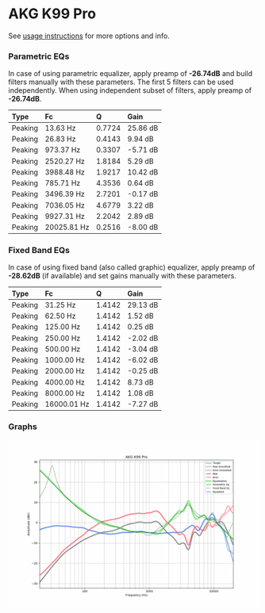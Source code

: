 # AKG K99 Pro
See [usage instructions](https://github.com/jaakkopasanen/AutoEq#usage) for more options and info.

### Parametric EQs
In case of using parametric equalizer, apply preamp of **-26.74dB** and build filters manually
with these parameters. The first 5 filters can be used independently.
When using independent subset of filters, apply preamp of **-26.74dB**.

| Type    | Fc          |      Q | Gain     |
|:--------|:------------|:-------|:---------|
| Peaking | 13.63 Hz    | 0.7724 | 25.86 dB |
| Peaking | 26.83 Hz    | 0.4143 | 9.94 dB  |
| Peaking | 973.37 Hz   | 0.3307 | -5.71 dB |
| Peaking | 2520.27 Hz  | 1.8184 | 5.29 dB  |
| Peaking | 3988.48 Hz  | 1.9217 | 10.42 dB |
| Peaking | 785.71 Hz   | 4.3536 | 0.64 dB  |
| Peaking | 3496.39 Hz  | 2.7201 | -0.17 dB |
| Peaking | 7036.05 Hz  | 4.6779 | 3.22 dB  |
| Peaking | 9927.31 Hz  | 2.2042 | 2.89 dB  |
| Peaking | 20025.81 Hz | 0.2516 | -8.00 dB |

### Fixed Band EQs
In case of using fixed band (also called graphic) equalizer, apply preamp of **-28.62dB**
(if available) and set gains manually with these parameters.

| Type    | Fc          |      Q | Gain     |
|:--------|:------------|:-------|:---------|
| Peaking | 31.25 Hz    | 1.4142 | 29.13 dB |
| Peaking | 62.50 Hz    | 1.4142 | 1.52 dB  |
| Peaking | 125.00 Hz   | 1.4142 | 0.25 dB  |
| Peaking | 250.00 Hz   | 1.4142 | -2.02 dB |
| Peaking | 500.00 Hz   | 1.4142 | -3.04 dB |
| Peaking | 1000.00 Hz  | 1.4142 | -6.02 dB |
| Peaking | 2000.00 Hz  | 1.4142 | -0.25 dB |
| Peaking | 4000.00 Hz  | 1.4142 | 8.73 dB  |
| Peaking | 8000.00 Hz  | 1.4142 | 1.08 dB  |
| Peaking | 16000.01 Hz | 1.4142 | -7.27 dB |

### Graphs
![](./AKG%20K99%20Pro.png)